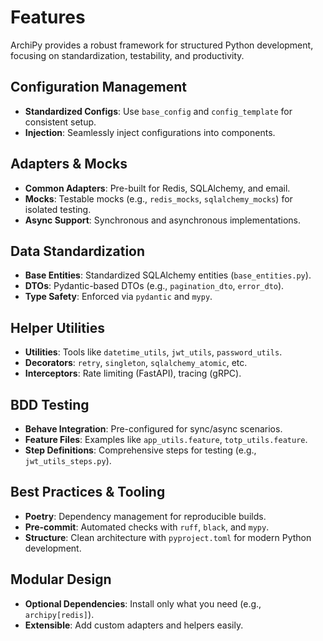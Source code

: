 # Features

ArchiPy provides a robust framework for structured Python development, focusing on standardization, testability, and productivity.

## Configuration Management

- **Standardized Configs**: Use `base_config` and `config_template` for consistent setup.
- **Injection**: Seamlessly inject configurations into components.

## Adapters & Mocks

- **Common Adapters**: Pre-built for Redis, SQLAlchemy, and email.
- **Mocks**: Testable mocks (e.g., `redis_mocks`, `sqlalchemy_mocks`) for isolated testing.
- **Async Support**: Synchronous and asynchronous implementations.

## Data Standardization

- **Base Entities**: Standardized SQLAlchemy entities (`base_entities.py`).
- **DTOs**: Pydantic-based DTOs (e.g., `pagination_dto`, `error_dto`).
- **Type Safety**: Enforced via `pydantic` and `mypy`.

## Helper Utilities

- **Utilities**: Tools like `datetime_utils`, `jwt_utils`, `password_utils`.
- **Decorators**: `retry`, `singleton`, `sqlalchemy_atomic`, etc.
- **Interceptors**: Rate limiting (FastAPI), tracing (gRPC).

## BDD Testing

- **Behave Integration**: Pre-configured for sync/async scenarios.
- **Feature Files**: Examples like `app_utils.feature`, `totp_utils.feature`.
- **Step Definitions**: Comprehensive steps for testing (e.g., `jwt_utils_steps.py`).

## Best Practices & Tooling

- **Poetry**: Dependency management for reproducible builds.
- **Pre-commit**: Automated checks with `ruff`, `black`, and `mypy`.
- **Structure**: Clean architecture with `pyproject.toml` for modern Python development.

## Modular Design

- **Optional Dependencies**: Install only what you need (e.g., `archipy[redis]`).
- **Extensible**: Add custom adapters and helpers easily.
